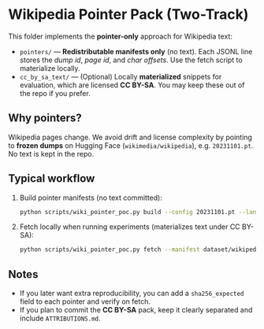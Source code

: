 # Wikipedia Pointer Pack (Two-Track)

This folder implements the **pointer-only** approach for Wikipedia text:

- `pointers/` — **Redistributable manifests only** (no text). Each JSONL line stores the *dump id*, *page id*, and *char offsets*. Use the fetch script to materialize locally.
- `cc_by_sa_text/` — (Optional) Locally **materialized** snippets for evaluation, which are licensed **CC BY-SA**. You may keep these out of the repo if you prefer.

## Why pointers?
Wikipedia pages change. We avoid drift and license complexity by pointing to **frozen dumps** on Hugging Face (`wikimedia/wikipedia`), e.g. `20231101.pt`. No text is kept in the repo.

## Typical workflow
1. Build pointer manifests (no text committed):
   ```bash
   python scripts/wiki_pointer_poc.py build --config 20231101.pt --lang pt --samples 50 --out dataset/wikipedia/pointers/pt.jsonl --trust-remote-code
   ```
2. Fetch locally when running experiments (materializes text under CC BY-SA):
   ```bash
   python scripts/wiki_pointer_poc.py fetch --manifest dataset/wikipedia/pointers/pt.jsonl --out dataset/wikipedia/cc_by_sa_text/pt.samples.jsonl --trust-remote-code
   ```

## Notes
- If you later want extra reproducibility, you can add a `sha256_expected` field to each pointer and verify on fetch.
- If you plan to commit the **CC BY-SA** pack, keep it clearly separated and include `ATTRIBUTIONS.md`.
